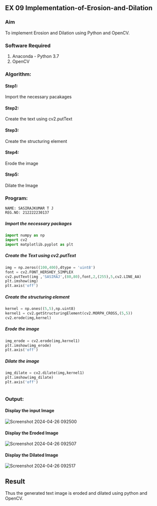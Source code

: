 ## EX 09 Implementation-of-Erosion-and-Dilation
### Aim
To implement Erosion and Dilation using Python and OpenCV.
### Software Required
1. Anaconda - Python 3.7
2. OpenCV
### Algorithm:
#### Step1:<br>
Import the necessary pacakages

#### Step2:<br>
Create the text using cv2.putText

#### Step3:<br>
Create the structuring element

#### Step4:<br>
Erode the image


#### Step5: <br>
Dilate the Image

 
### Program:
```
NAME: SASIRAJKUMAR T J
REG.NO: 212222230137
```

##### Import the necessary packages
``` Python
import numpy as np
import cv2
import matplotlib.pyplot as plt
```
##### Create the Text using cv2.putText
``` Python
img = np.zeros((100,400),dtype = 'uint8')
font = cv2.FONT_HERSHEY_SIMPLEX
cv2.putText(img ,'SASIRAJ',(80,80),font,2,(255),5,cv2.LINE_AA)
plt.imshow(img)
plt.axis('off')
```
##### Create the structuring element
``` Python
kernel = np.ones((5,5),np.uint8)
kernel1 = cv2.getStructuringElement(cv2.MORPH_CROSS,(5,5))
cv2.erode(img,kernel)
```
##### Erode the image
``` Python
img_erode = cv2.erode(img,kernel1)
plt.imshow(img_erode)
plt.axis('off')

```
##### Dilate the image
``` Python
img_dilate = cv2.dilate(img,kernel1)
plt.imshow(img_dilate)
plt.axis('off')



```
### Output:
#### Display the input Image
![Screenshot 2024-04-26 092500](https://github.com/SASIRAJ27/erosion--dilation/assets/113497176/d15c5aa6-5698-4b78-b035-02a4174a3c0c)
#### Display the Eroded Image
![Screenshot 2024-04-26 092507](https://github.com/SASIRAJ27/erosion--dilation/assets/113497176/70df12cd-e21d-4d6b-8ff8-0bba8764f063)
#### Display the Dilated Image
![Screenshot 2024-04-26 092517](https://github.com/SASIRAJ27/erosion--dilation/assets/113497176/a26a82b2-1644-4e2e-8474-1607858e573a)
## Result
Thus the generated text image is eroded and dilated using python and OpenCV.
